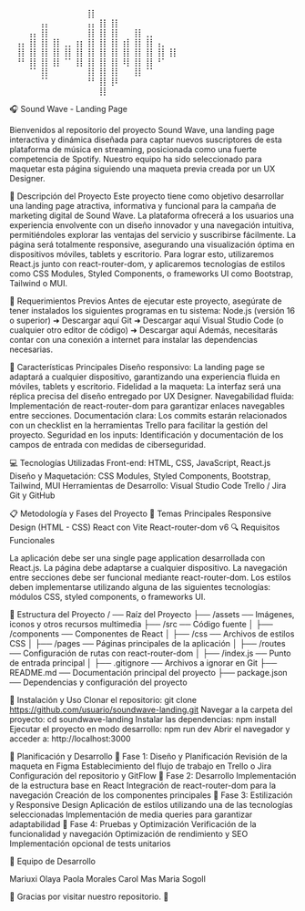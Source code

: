 ⠀⠀⠀⠀⠀⠀⠀⠀⠀⠀⠀⠀⠀⢸⡇⠀⠀⠀⠀⠀⠀⠀⠀⠀⠀⠀⠀⠀
⠀⠀⠀⠀⠀⢠⡄⠀⠀⠀⠀⠀⠀⢠⡄⢸⡇⢸⡇⠀⠀⠀⠀⠀⠀⠀⠀⠀⠀⠀
⠀⠀⠀⢠⡄⢸⡇⠀⠀⠀⠀⠀⠀⢸⡇⢸⡇⢸⡇⠀⠀⢸⡇⢀⡀⠀⠀⠀⠀⠀
⠀⢠⡄⢸⡇⢸⡇⢸⡇⢀⡀⢰⡆⢸⡇⢸⡇⢸⡇⢰⡇⢸⡇⢸⡇⢠⡀⠀⠀⠀
⠀⢸⡇⢸⡇⢸⡇⢸⡇⢸⡇⢸⡇⢸⡇⢸⡇⢸⡇⢸⡇⢸⡇⢸⡇⢸⡇⢸⡇⠀
⠀⠘⠃⢸⡇⢸⡇⢸⡇⠈⠁⢸⡇⢸⡇⢸⡇⢸⡇⠸⡇⢸⡇⢸⡇⠘⠁⠀⠀⠀
⠀⠀⠀⠈⠁⢸⡇⠀⠀⠀⠀⠀⠀⢸⡇⢸⡇⢸⡇⠀⠀⢸⡇⠈⠁⠀⠀⠀⠀⠀
⠀⠀⠀⠀⠀⠈⠁⠀⠀⠀⠀⠀⠀⠘⠃⢸⡇⢸⠇⠀⠀⠀⠀⠀⠀⠀⠀⠀⠀⠀
⠀⠀⠀⠀⠀⠀⠀⠀⠀⠀⠀⠀⠀⠀⠀⢸⡇⠀⠀⠀⠀⠀⠀⠀⠀⠀


🎧 Sound Wave - Landing Page

Bienvenidos al repositorio del proyecto Sound Wave, una landing page interactiva y dinámica diseñada para captar nuevos suscriptores de esta plataforma de música en streaming, posicionada como una fuerte competencia de Spotify. Nuestro equipo ha sido seleccionado para maquetar esta página siguiendo una maqueta previa creada por un UX Designer.

📌 Descripción del Proyecto
Este proyecto tiene como objetivo desarrollar una landing page atractiva, informativa y funcional para la campaña de marketing digital de Sound Wave.
La plataforma ofrecerá a los usuarios una experiencia envolvente con un diseño innovador y una navegación intuitiva, permitiéndoles explorar las ventajas del servicio y suscribirse fácilmente. La página será totalmente responsive, asegurando una visualización óptima en dispositivos móviles, tablets y escritorio.
Para lograr esto, utilizaremos React.js junto con react-router-dom, y aplicaremos tecnologías de estilos como CSS Modules, Styled Components, o frameworks UI como Bootstrap, Tailwind o MUI.

🔧 Requerimientos Previos
Antes de ejecutar este proyecto, asegúrate de tener instalados los siguientes programas en tu sistema:
Node.js (versión 16 o superior) ➜ Descargar aquí
Git ➜ Descargar aquí
Visual Studio Code (o cualquier otro editor de código) ➜ Descargar aquí
Además, necesitarás contar con una conexión a internet para instalar las dependencias necesarias.

🎯 Características Principales
Diseño responsivo: La landing page se adaptará a cualquier dispositivo, garantizando una experiencia fluida en móviles, tablets y escritorio.
Fidelidad a la maqueta: La interfaz será una réplica precisa del diseño entregado por UX Designer.
Navegabilidad fluida: Implementación de react-router-dom para garantizar enlaces navegables entre secciones.
Documentación clara: Los commits estarán relacionados con un checklist en la herramientas Trello para facilitar la gestión del proyecto.
Seguridad en los inputs: Identificación y documentación de los campos de entrada con medidas de ciberseguridad.

💻 Tecnologías Utilizadas
Front-end: HTML, CSS, JavaScript, React.js
Diseño y Maquetación: CSS Modules, Styled Components, Bootstrap, Tailwind, MUI
Herramientas de Desarrollo:
Visual Studio Code
Trello / Jira
Git y GitHub

📋 Metodología y Fases del Proyecto
📌 Temas Principales
Responsive Design (HTML - CSS)
React con Vite
React-router-dom v6
🔍 Requisitos Funcionales 



La aplicación debe ser una single page application desarrollada con React.js.
La página debe adaptarse a cualquier dispositivo.
La navegación entre secciones debe ser funcional mediante react-router-dom.
Los estilos deben implementarse utilizando alguna de las siguientes tecnologías: módulos CSS, styled components, o frameworks UI.




📂 Estructura del Proyecto
/ ── Raíz del Proyecto
├── /assets ── Imágenes, iconos y otros recursos multimedia
├── /src ── Código fuente
│   ├── /components ── Componentes de React
│   ├── /css ── Archivos de estilos CSS
│   ├── /pages ── Páginas principales de la aplicación
│   ├── /routes ── Configuración de rutas con react-router-dom
│   ├── /index.js ── Punto de entrada principal
│
├── .gitignore ── Archivos a ignorar en Git
├── README.md ── Documentación principal del proyecto
├── package.json ── Dependencias y configuración del proyecto

🚀 Instalación y Uso
Clonar el repositorio:
git clone https://github.com/usuario/soundwave-landing.git
Navegar a la carpeta del proyecto:
cd soundwave-landing
Instalar las dependencias:
npm install
Ejecutar el proyecto en modo desarrollo:
npm run dev
Abrir el navegador y acceder a:
http://localhost:3000

📅 Planificación y Desarrollo
🔹 Fase 1: Diseño y Planificación
Revisión de la maqueta en Figma
Establecimiento del flujo de trabajo en Trello o Jira
Configuración del repositorio y GitFlow
🔹 Fase 2: Desarrollo
Implementación de la estructura base en React
Integración de react-router-dom para la navegación
Creación de los componentes principales
🔹 Fase 3: Estilización y Responsive Design
Aplicación de estilos utilizando una de las tecnologías seleccionadas
Implementación de media queries para garantizar adaptabilidad
🔹 Fase 4: Pruebas y Optimización
Verificación de la funcionalidad y navegación
Optimización de rendimiento y SEO
Implementación opcional de tests unitarios


👥 Equipo de Desarrollo


Mariuxi Olaya
Paola Morales
Carol Mas
Maria Sogoll

📌 Gracias por visitar nuestro repositorio. 🚀